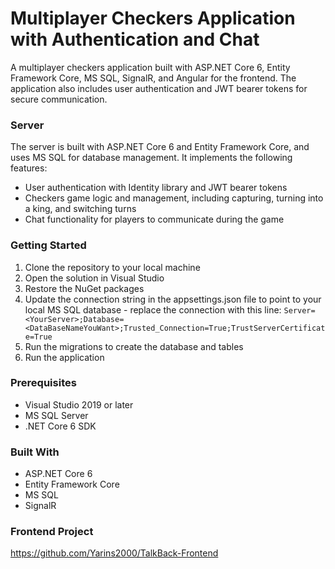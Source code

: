 # Multiplayer Checkers Application with Authentication and Chat
A multiplayer checkers application built with ASP.NET Core 6, Entity Framework Core, MS SQL, SignalR, and Angular for the frontend. The application also includes user authentication and JWT bearer tokens for secure communication.

### Server
The server is built with ASP.NET Core 6 and Entity Framework Core, and uses MS SQL for database management. It implements the following features:

* User authentication with Identity library and JWT bearer tokens
* Checkers game logic and management, including capturing, turning into a king, and switching turns
* Chat functionality for players to communicate during the game
  
### Getting Started
1. Clone the repository to your local machine
2. Open the solution in Visual Studio
3. Restore the NuGet packages
4. Update the connection string in the appsettings.json file to point to your local MS SQL database - replace the connection with this line: 
`Server=<YourServer>;Database=<DataBaseNameYouWant>;Trusted_Connection=True;TrustServerCertificate=True`
5. Run the migrations to create the database and tables
6. Run the application
  
### Prerequisites
* Visual Studio 2019 or later
* MS SQL Server
* .NET Core 6 SDK
  
### Built With
* ASP.NET Core 6
* Entity Framework Core
* MS SQL
* SignalR

### Frontend Project
<https://github.com/Yarins2000/TalkBack-Frontend>
